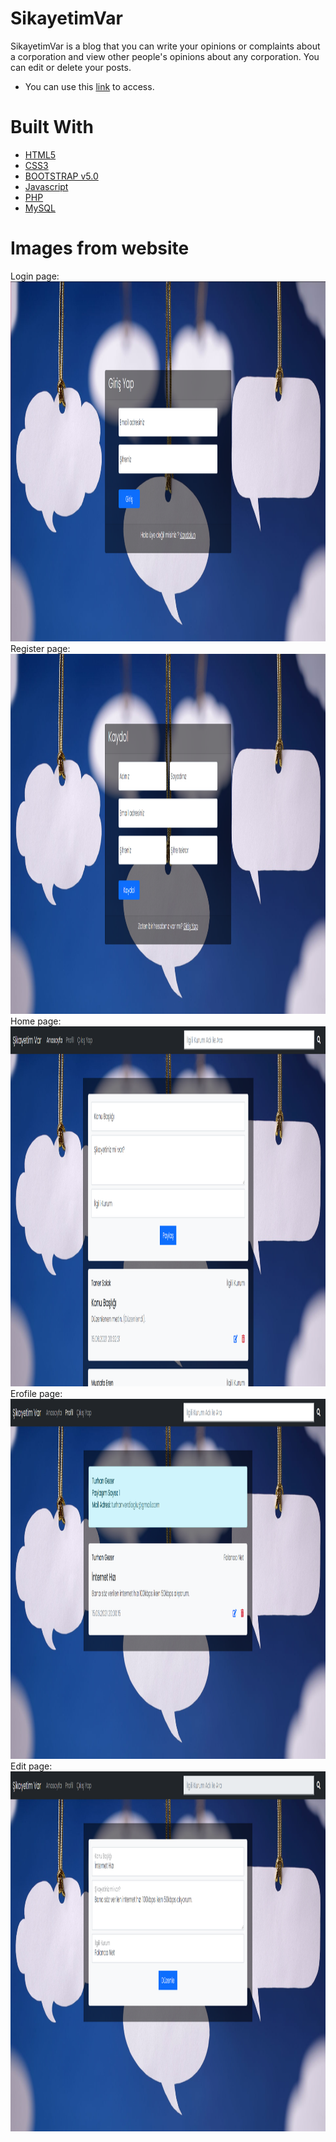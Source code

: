 # SikayetimVar

SikayetimVar is a blog that you can write your opinions or complaints about a corporation and view other people's opinions about any corporation. You can edit or delete your posts.

* You can use this [link](http://sikayetimvar1.eu5.org/login.php) to access.

# Built With

* [HTML5](https://www.google.com/search?q=html5&rlz=1C1GKLC_enTR843TR843&oq=html5&aqs=chrome.0.69i59j35i19i39j0i433l3j0j69i60l2.803j0j9&sourceid=chrome&ie=UTF-8)
* [CSS3](https://www.google.com/search?client=opera-gx&q=css&sourceid=opera&ie=UTF-8&oe=UTF-8)
* [BOOTSTRAP v5.0](https://getbootstrap.com)
* [Javascript](https://www.google.com/search?client=opera-gx&q=javascript&sourceid=opera&ie=UTF-8&oe=UTF-8)
* [PHP](https://www.php.net)
* [MySQL](https://www.w3schools.com/php/php_mysql_intro.asp)

# Images from website

Login page:<br>
<img src="images/login.PNG" width="1024" height="576"><br>
Register page:<br>
<img src="images/register.PNG" width="1024" height="576"><br>
Home page:<br>
<img src="images/homepage.PNG" width="1024" height="576"><br>
Erofile page:<br>
<img src="images/profile.PNG" width="1024" height="576"><br>
Edit page:<br>
<img src="images/edit.PNG" width="1024" height="576"><br>

